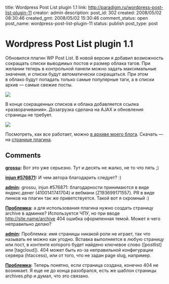 title: Wordpress Post List plugin 1.1
link: http://paradigm.ru/wordpress-post-list-plugin-11
creator: admin
description: 
post_id: 302
created: 2008/05/02 08:30:46
created_gmt: 2008/05/02 15:30:46
comment_status: open
post_name: wordpress-post-list-plugin-11
status: publish
post_type: post

# Wordpress Post List plugin 1.1

Обновился плагин WP Post List. В новой версии я добавил возможность сокращать списки выводимых постов и размер облака тагов. При желании теперь в контрольной панели можно задать максимальные значения, и списки будут автоматически сокращаться. При этом в облако будут попадать только самые популярные таги, а в списки архив — самые свежие посты.

![](/;-\)/2008/05/screenshot-1.png)

В конце сокращенных списков и облака добавляется ссылка «разворачивания». Дозагрузка сделана на AJAX и обновления страницы не требует.

![](/;-\)/2008/05/screenshot-3.png)

Посмотреть, как все работает, можно [в архиве моего блога](/archive/). Скачать — на [странице плагина](http://paradigm.ru/wp-postlist/).

## Comments

**[grossu](#647 "2008/05/02 09:20:54"):** Вот это уже серьезно. Тут и десять не жалко, не то что пять ;)

**[injun #576871](#648 "2008/05/02 09:26:37"):** И чем автора благодарить следует? :)

**[admin](#649 "2008/05/02 11:20:54"):** grossu, injun #576871: благодарности принимаются в виде яндекс.денег (4100141741704) и вебмани (Z193699171557). PR в виде линков на плагин так же приветствуется. Такой вот я скромный :)

**[Проблемка](#650 "2008/05/02 11:52:44"):** а для использования плагина нужно создать страницу archive в админке? Используется ЧПУ, но при вводе http://site.name/archive 404 ошибка оформленная темой. Может я чего неправильно делаю?

**[admin](#651 "2008/05/02 12:42:04"):** Проблемка: имя страницы никакой роли не играет, так что называть ее можно как угодно. Вставка выполняется в любую страницу или пост, в контенте которого будет найдено ключевое слово ([postlist] или [tagcloud]). 404 может быть из-за неправильной конфигурации сервера (htaccess), или от того, что не задан page slug, например.

**[Проблемка](#652 "2008/05/02 13:01:43"):** Теперь понятно, если страница создана, конечно 404 не возникает. Я еще не до конца разобрался, есть же шаблон страницы archives.php и думал, что это связано.

